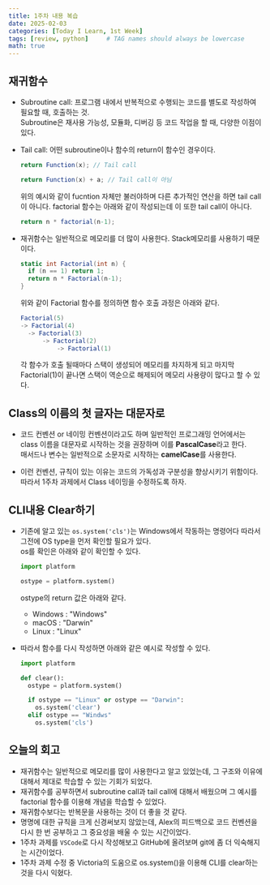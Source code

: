 ```yaml
---
title: 1주차 내용 복습
date: 2025-02-03
categories: [Today I Learn, 1st Week]
tags: [review, python]     # TAG names should always be lowercase
math: true
---
```


## 재귀함수
- Subroutine call: 프로그램 내에서 반복적으로 수행되는 코드를 별도로 작성하여 필요할 때, 호출하는 것.<br/>
    Subroutine은 재사용 가능성, 모듈화, 디버깅 등 코드 작업을 할 때, 다양한 이점이 있다.

- Tail call: 어떤 subroutine이나 함수의 return이 함수인 경우이다.
    ```csharp
    return Function(x); // Tail call
    ```
    ```csharp
    return Function(x) + a; // Tail call이 아님
    ```
    위의 예시와 같이 fucntion 자체만 불러야하며 다른 추가적인 연산을 하면 tail call이 아니다. factorial 함수는 아래와 같이 작성되는데 이 또한 tail call이 아니다.
    ```csharp
    return n * factorial(n-1);
    ```

- 재귀함수는 일반적으로 메모리를 더 많이 사용한다. Stack메모리를 사용하기 때문이다.
  ```csharp
  static int Factorial(int n) {
    if (n == 1) return 1;
    return n * Factorial(n-1);
  }
  ```
  위와 같이 Factorial 함수를 정의하면 함수 호출 과정은 아래와 같다.
  ```csharp
  Factorial(5)
  -> Factorial(4)
    -> Factorial(3)
        -> Factorial(2)
            -> Factorial(1)
  ```
  각 함수가 호출 될때마다 스택이 생성되어 메모리를 차지하게 되고 마지막 Factorial(1)이 끝나면 스택이 역순으로 해제되어 메모리 사용량이 많다고 할 수 있다.

## Class의 이름의 첫 글자는 대문자로
- 코드 컨벤션 or 네이밍 컨벤션이라고도 하며 일반적인 프로그래밍 언어에서는 class 이름을 대문자로 시작하는 것을 권장하며 이를 **PascalCase**라고 한다.<br/>
매서드나 변수는 일반적으로 소문자로 시작하는 **camelCase**를 사용한다.

- 이런 컨벤션, 규칙이 있는 이유는 코드의 가독성과 구분성을 향상시키기 위함이다. 따라서 1주차 과제에서 Class 네이밍을 수정하도록 하자.

## CLI내용 Clear하기
- 기존에 알고 있는 ```os.system('cls')```는 Windows에서 작동하는 명령어다 따라서 그전에 OS type을 먼저 확인할 필요가 있다.<br/>
  os를 확인은 아래와 같이 확인할 수 있다.
  ```python
  import platform

  ostype = platform.system()
  ```
  ostype의 return 값은 아래와 같다.
  - Windows : "Windows"
  - macOS : "Darwin"
  - Linux : "Linux"<br/>
  
- 따라서 함수를 다시 작성하면 아래와 같은 예시로 작성할 수 있다.
  ```python
  import platform

  def clear():
    ostype = platform.system()

    if ostype == "Linux" or ostype == "Darwin":
      os.system('clear')
    elif ostype == "Windws"
      os.system('cls')
  ```

## 오늘의 회고
- 재귀함수는 일반적으로 메모리를 많이 사용한다고 알고 있었는데, 그 구조와 이유에 대해서 제대로 학습할 수 있는 기회가 되었다.
- 재귀함수를 공부하면서 subroutine call과 tail call에 대해서 배웠으며 그 예시를 factorial 함수를 이용해 개념을 학습할 수 있었다.
- 재귀함수보다는 반복문을 사용하는 것이 더 좋을 것 같다.
- 명명에 대한 규칙을 크게 신경써보지 않았는데, Alex의 피드백으로 코드 컨벤션을 다시 한 번 공부하고 그 중요성을 배울 수 있는 시간이었다.
- 1주차 과제를 ```VSCode```로 다시 작성해보고 GitHub에 올려보며 git에 좀 더 익숙해지는 시간이었다.
- 1주차 과제 수정 중 Victoria의 도움으로 os.system()을 이용해 CLI를 clear하는 것을 다시 익혔다.